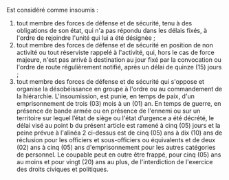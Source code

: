 Est considéré comme insoumis :
1. tout membre des forces de défense et de sécurité, tenu à des obligations de son état, qui n'a pas répondu dans les délais fixés, à l'ordre de rejoindre l'unité qui lui a été désignée ;
2. tout membre des forces de défense et de sécurité en position de non activité ou tout réserviste rappelé à l'activité, qui, hors le cas de force majeure, n'est pas arrivé à destination au jour fixé par la convocation ou l'ordre de route régulièrement notifié, après un délai de quinze (15) jours ;
3. tout membre des forces de défense et de sécurité qui s'oppose et organise la désobéissance en groupe à l'ordre ou au commandement de la hiérarchie.
L'insoumission, est punie, en temps de paix, d'un emprisonnement de trois (03) mois à un (01) an.
En temps de guerre, en présence de bande armée ou en présence de l'ennemi ou sur un territoire sur lequel l’état de siège ou l'état d’urgence a été décrété, le délai visé au point b du présent article est ramené à cinq (05) jours et la peine prévue à l'alinéa 2 ci-dessus est de cinq (05) ans à dix (10) ans de réclusion pour les officiers et sous-officiers ou équivalents et de deux (02) ans à cinq (05) ans d'emprisonnement pour les autres catégories de personnel.
Le coupable peut en outre être frappé, pour cinq (05) ans au moins et pour vingt (20) ans au plus, de l'interdiction de l'exercice des droits civiques et politiques.